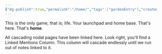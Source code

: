 ```yaml
---
{"dg-publish":true,"permalink":"/home/","tags":["gardenEntry"],"created":"2024-10-11T12:57:27.606+05:30","updated":"2024-12-14T13:32:50.800+05:30"}
---
```


This is the only game, that is; life. 
Your launchpad and home base. That's here. That's **home**.

All cascading nodal pages have been linked here. Look right, you'll find a Linked Mentions Column. This column will cascade endlessly until we run out of notes linked to it. 



